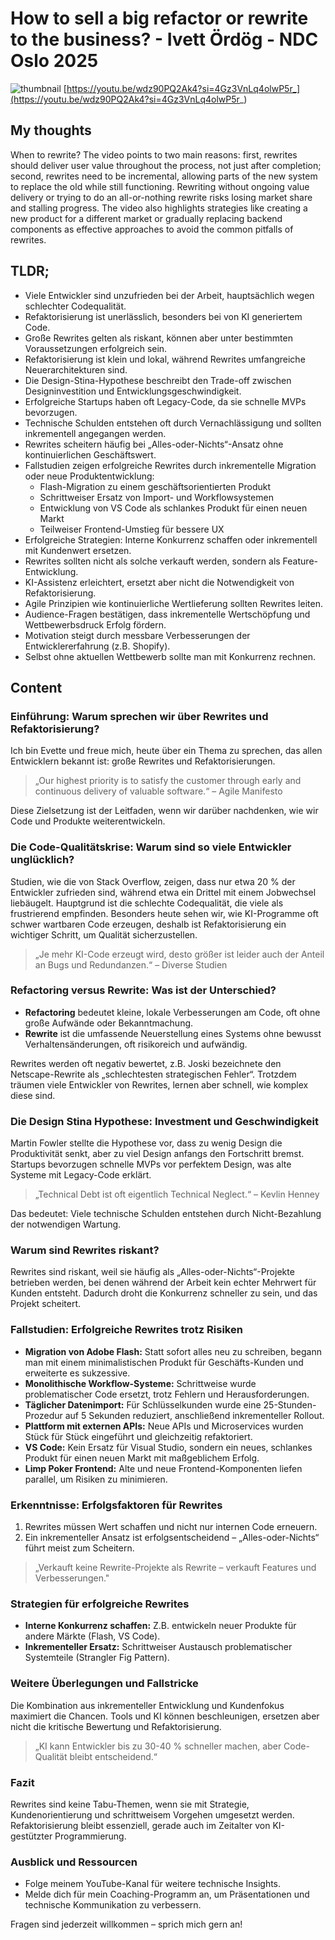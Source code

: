 # How to sell a big refactor or rewrite to the business? - Ivett Ördög - NDC Oslo 2025
![thumbnail](https://i.ytimg.com/vi/wdz90PQ2Ak4/maxresdefault.jpg)
[https://youtu.be/wdz90PQ2Ak4?si=4Gz3VnLq4olwP5r_](https://youtu.be/wdz90PQ2Ak4?si=4Gz3VnLq4olwP5r_)

## My thoughts

When to rewrite? The video points to two main reasons: first, rewrites should deliver user value throughout the process, not just after completion; second, rewrites need to be incremental, allowing parts of the new system to replace the old while still functioning. Rewriting without ongoing value delivery or trying to do an all-or-nothing rewrite risks losing market share and stalling progress. The video also highlights strategies like creating a new product for a different market or gradually replacing backend components as effective approaches to avoid the common pitfalls of rewrites.

## TLDR;
- Viele Entwickler sind unzufrieden bei der Arbeit, hauptsächlich wegen schlechter Codequalität.
- Refaktorisierung ist unerlässlich, besonders bei von KI generiertem Code.
- Große Rewrites gelten als riskant, können aber unter bestimmten Voraussetzungen erfolgreich sein.
- Refaktorisierung ist klein und lokal, während Rewrites umfangreiche Neuerarchitekturen sind.
- Die Design-Stina-Hypothese beschreibt den Trade-off zwischen Designinvestition und Entwicklungsgeschwindigkeit.
- Erfolgreiche Startups haben oft Legacy-Code, da sie schnelle MVPs bevorzugen.
- Technische Schulden entstehen oft durch Vernachlässigung und sollten inkrementell angegangen werden.
- Rewrites scheitern häufig bei „Alles-oder-Nichts“-Ansatz ohne kontinuierlichen Geschäftswert.
- Fallstudien zeigen erfolgreiche Rewrites durch inkrementelle Migration oder neue Produktentwicklung:
  - Flash-Migration zu einem geschäftsorientierten Produkt
  - Schrittweiser Ersatz von Import- und Workflowsystemen
  - Entwicklung von VS Code als schlankes Produkt für einen neuen Markt
  - Teilweiser Frontend-Umstieg für bessere UX
- Erfolgreiche Strategien: Interne Konkurrenz schaffen oder inkrementell mit Kundenwert ersetzen.
- Rewrites sollten nicht als solche verkauft werden, sondern als Feature-Entwicklung.
- KI-Assistenz erleichtert, ersetzt aber nicht die Notwendigkeit von Refaktorisierung.
- Agile Prinzipien wie kontinuierliche Wertlieferung sollten Rewrites leiten.
- Audience-Fragen bestätigen, dass inkrementelle Wertschöpfung und Wettbewerbsdruck Erfolg fördern.
- Motivation steigt durch messbare Verbesserungen der Entwicklererfahrung (z.B. Shopify).
- Selbst ohne aktuellen Wettbewerb sollte man mit Konkurrenz rechnen.




## Content

### Einführung: Warum sprechen wir über Rewrites und Refaktorisierung?
Ich bin Evette und freue mich, heute über ein Thema zu sprechen, das allen Entwicklern bekannt ist: große Rewrites und Refaktorisierungen.

> „Our highest priority is to satisfy the customer through early and continuous delivery of valuable software.“ – Agile Manifesto

Diese Zielsetzung ist der Leitfaden, wenn wir darüber nachdenken, wie wir Code und Produkte weiterentwickeln.

### Die Code-Qualitätskrise: Warum sind so viele Entwickler unglücklich?
Studien, wie die von Stack Overflow, zeigen, dass nur etwa 20 % der Entwickler zufrieden sind, während etwa ein Drittel mit einem Jobwechsel liebäugelt. Hauptgrund ist die schlechte Codequalität, die viele als frustrierend empfinden. Besonders heute sehen wir, wie KI-Programme oft schwer wartbaren Code erzeugen, deshalb ist Refaktorisierung ein wichtiger Schritt, um Qualität sicherzustellen.

> „Je mehr KI-Code erzeugt wird, desto größer ist leider auch der Anteil an Bugs und Redundanzen.“ – Diverse Studien

### Refactoring versus Rewrite: Was ist der Unterschied?
- **Refactoring** bedeutet kleine, lokale Verbesserungen am Code, oft ohne große Aufwände oder Bekanntmachung.
- **Rewrite** ist die umfassende Neuerstellung eines Systems ohne bewusst Verhaltensänderungen, oft risikoreich und aufwändig.

Rewrites werden oft negativ bewertet, z.B. Joski bezeichnete den Netscape-Rewrite als „schlechtesten strategischen Fehler“. Trotzdem träumen viele Entwickler von Rewrites, lernen aber schnell, wie komplex diese sind.

### Die Design Stina Hypothese: Investment und Geschwindigkeit
Martin Fowler stellte die Hypothese vor, dass zu wenig Design die Produktivität senkt, aber zu viel Design anfangs den Fortschritt bremst. Startups bevorzugen schnelle MVPs vor perfektem Design, was alte Systeme mit Legacy-Code erklärt.

> „Technical Debt ist oft eigentlich Technical Neglect.“ – Kevlin Henney

Das bedeutet: Viele technische Schulden entstehen durch Nicht-Bezahlung der notwendigen Wartung.

### Warum sind Rewrites riskant?
Rewrites sind riskant, weil sie häufig als „Alles-oder-Nichts“-Projekte betrieben werden, bei denen während der Arbeit kein echter Mehrwert für Kunden entsteht. Dadurch droht die Konkurrenz schneller zu sein, und das Projekt scheitert.

### Fallstudien: Erfolgreiche Rewrites trotz Risiken
- **Migration von Adobe Flash:** Statt sofort alles neu zu schreiben, begann man mit einem minimalistischen Produkt für Geschäfts-Kunden und erweiterte es sukzessive.
- **Monolithische Workflow-Systeme:** Schrittweise wurde problematischer Code ersetzt, trotz Fehlern und Herausforderungen.
- **Täglicher Datenimport:** Für Schlüsselkunden wurde eine 25-Stunden-Prozedur auf 5 Sekunden reduziert, anschließend inkrementeller Rollout.
- **Plattform mit externen APIs:** Neue APIs und Microservices wurden Stück für Stück eingeführt und gleichzeitig refaktoriert.
- **VS Code:** Kein Ersatz für Visual Studio, sondern ein neues, schlankes Produkt für einen neuen Markt mit maßgeblichem Erfolg.
- **Limp Poker Frontend:** Alte und neue Frontend-Komponenten liefen parallel, um Risiken zu minimieren.

### Erkenntnisse: Erfolgsfaktoren für Rewrites
1. Rewrites müssen Wert schaffen und nicht nur internen Code erneuern.
2. Ein inkrementeller Ansatz ist erfolgsentscheidend – „Alles-oder-Nichts“ führt meist zum Scheitern.

> „Verkauft keine Rewrite-Projekte als Rewrite – verkauft Features und Verbesserungen." 

### Strategien für erfolgreiche Rewrites
- **Interne Konkurrenz schaffen:** Z.B. entwickeln neuer Produkte für andere Märkte (Flash, VS Code).
- **Inkrementeller Ersatz:** Schrittweiser Austausch problematischer Systemteile (Strangler Fig Pattern).

### Weitere Überlegungen und Fallstricke
Die Kombination aus inkrementeller Entwicklung und Kundenfokus maximiert die Chancen. Tools und KI können beschleunigen, ersetzen aber nicht die kritische Bewertung und Refaktorisierung.

> „KI kann Entwickler bis zu 30-40 % schneller machen, aber Code-Qualität bleibt entscheidend.“

### Fazit
Rewrites sind keine Tabu-Themen, wenn sie mit Strategie, Kundenorientierung und schrittweisem Vorgehen umgesetzt werden. Refaktorisierung bleibt essenziell, gerade auch im Zeitalter von KI-gestützter Programmierung.

### Ausblick und Ressourcen
- Folge meinem YouTube-Kanal für weitere technische Insights.
- Melde dich für mein Coaching-Programm an, um Präsentationen und technische Kommunikation zu verbessern.

Fragen sind jederzeit willkommen – sprich mich gern an!
